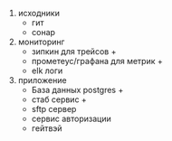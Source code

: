 1. исходники
   - гит
   - сонар
2. мониторинг
   - зипкин для трейсов +
   - прометеус/графана для метрик +
   - elk логи
3. приложение
   - База данных postgres +
   - стаб сервис +
   - sftp сервер
   - сервис авторизации
   - гейтвэй